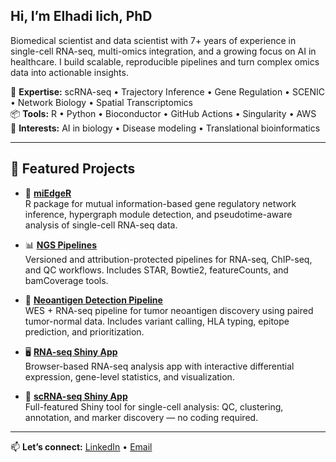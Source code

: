 ## Hi, I’m Elhadi Iich, PhD

Biomedical scientist and data scientist with 7+ years of experience in single-cell RNA-seq, multi-omics integration, and a growing focus on AI in healthcare. I build scalable, reproducible pipelines and turn complex omics data into actionable insights.

🔬 **Expertise:** scRNA-seq • Trajectory Inference • Gene Regulation • SCENIC • Network Biology • Spatial Transcriptomics  
📦 **Tools:** R • Python • Bioconductor • GitHub Actions • Singularity • AWS  
🧠 **Interests:** AI in biology • Disease modeling • Translational bioinformatics

---

## 🧪 Featured Projects

- 🧬 [**miEdgeR**](https://github.com/iichelhadi/miEdgeR)  
  R package for mutual information-based gene regulatory network inference, hypergraph module detection, and pseudotime-aware analysis of single-cell RNA-seq data.

- 📊 [**NGS Pipelines**](https://github.com/iichelhadi/NGS)  
  Versioned and attribution-protected pipelines for RNA-seq, ChIP-seq, and QC workflows. Includes STAR, Bowtie2, featureCounts, and bamCoverage tools.

- 🎯 [**Neoantigen Detection Pipeline**](https://github.com/iichelhadi/Neoantigen_detection_pipeline)  
  WES + RNA-seq pipeline for tumor neoantigen discovery using paired tumor-normal data. Includes variant calling, HLA typing, epitope prediction, and prioritization.

- 🖥️ [**RNA-seq Shiny App**](https://github.com/iichelhadi/Shiny_apps/tree/main/RNA-seq_analysis_app)  
  Browser-based RNA-seq analysis app with interactive differential expression, gene-level statistics, and visualization.

- 🔬 [**scRNA-seq Shiny App**](https://github.com/iichelhadi/Shiny_apps/tree/main/scRNA-seq_analysis_app)  
  Full-featured Shiny tool for single-cell analysis: QC, clustering, annotation, and marker discovery — no coding required.

---

📫 **Let’s connect:** [LinkedIn](https://linkedin.com/in/elhadi-i) • [Email](mailto:iichelhadi@gmail.com)
